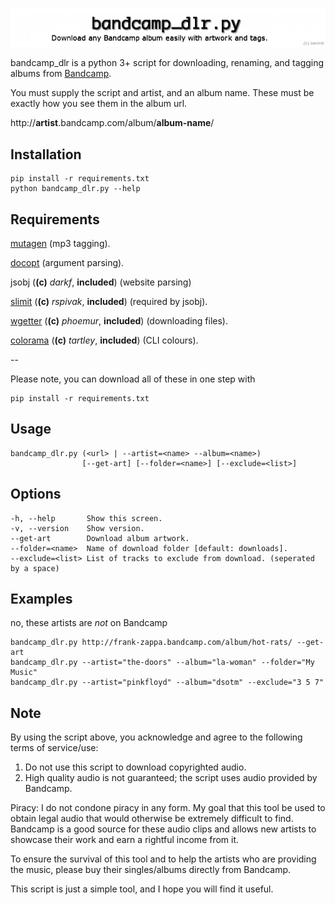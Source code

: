 ![!](.logo.png)

bandcamp_dlr is a python 3+ script for downloading, renaming, and tagging albums from [Bandcamp](http://bandcamp.com/).

You must supply the script and artist, and an album name. These must be exactly how you see them in the album url.

http://**artist**.bandcamp.com/album/**album-name**/

Installation
-----------

    pip install -r requirements.txt
    python bandcamp_dlr.py --help
    

Requirements
-----

[mutagen](https://pypi.python.org/pypi/mutagen) (mp3 tagging).

[docopt](https://pypi.python.org/pypi/docopt) (argument parsing).

jsobj (**(c)** *darkf*, **included**) (website parsing)

[slimit](https://pypi.python.org/pypi/slimit) (**(c)** *rspivak*, **included**) (required by jsobj).

[wgetter](https://pypi.python.org/pypi/wgetter) (**(c)** *phoemur*, **included**) (downloading files).

[colorama](https://pypi.python.org/pypi/colorama) (**(c)** *tartley*, **included**) (CLI colours).

--

Please note, you can download all of these in one step with

    pip install -r requirements.txt

Usage
-----

    bandcamp_dlr.py (<url> | --artist=<name> --album=<name>)
                    [--get-art] [--folder=<name>] [--exclude=<list>]

Options
-----
    -h, --help       Show this screen.
    -v, --version    Show version.
    --get-art        Download album artwork.
    --folder=<name>  Name of download folder [default: downloads].
    --exclude=<list> List of tracks to exclude from download. (seperated by a space)

Examples
-----
no, these artists are *not* on Bandcamp

    bandcamp_dlr.py http://frank-zappa.bandcamp.com/album/hot-rats/ --get-art
    bandcamp_dlr.py --artist="the-doors" --album="la-woman" --folder="My Music"
    bandcamp_dlr.py --artist="pinkfloyd" --album="dsotm" --exclude="3 5 7"
    
Note
-----

By using the script above, you acknowledge and agree to the following terms of service/use:

1.   Do not use this script to download copyrighted audio.
2.   High quality audio is not guaranteed; the script uses audio provided by Bandcamp.

Piracy: I do not condone piracy in any form. My goal that this tool be used to obtain legal audio that would otherwise be extremely difficult to find. Bandcamp is a good source for these audio clips and allows new artists to showcase their work and earn a rightful income from it. 

To ensure the survival of this tool and to help the artists who are providing the music, please buy their singles/albums directly from Bandcamp.

This script is just a simple tool, and I hope you will find it useful.